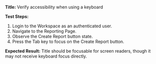 **Title:** Verify accessibility when using a keyboard

**Test Steps:**
1. Login to the Workspace as an authenticated user.
2. Navigate to the Reporting Page.
3. Observe the Create Report button state.
4. Press the Tab key to focus on the Create Report button.

**Expected Result:**
Title should be focusable for screen readers, though it may not receive keyboard focus directly.
